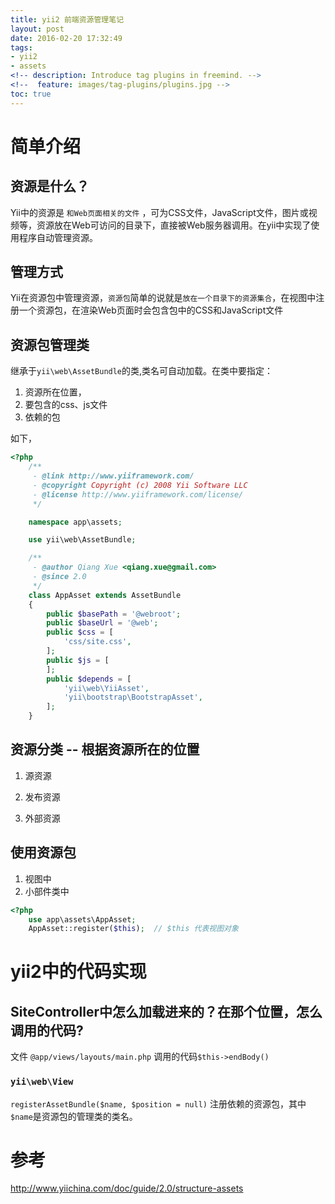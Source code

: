 ```yaml
---
title: yii2 前端资源管理笔记
layout: post
date: 2016-02-20 17:32:49
tags: 
- yii2
- assets
<!-- description: Introduce tag plugins in freemind. -->
<!--  feature: images/tag-plugins/plugins.jpg -->
toc: true
---
```


# 简单介绍
## 资源是什么？

Yii中的资源是 `和Web页面相关的文件` ，可为CSS文件，JavaScript文件，图片或视频等，资源放在Web可访问的目录下，直接被Web服务器调用。在yii中实现了使用程序自动管理资源。

## 管理方式
Yii在资源包中管理资源，`资源包`简单的说就是`放在一个目录下的资源集合`，在视图中注册一个资源包，在渲染Web页面时会包含包中的CSS和JavaScript文件

## 资源包管理类

继承于`yii\web\AssetBundle`的类,类名可自动加载。在类中要指定：

1. 资源所在位置，
2. 要包含的css、js文件
3. 依赖的包

如下，
```php
<?php
    /**
     - @link http://www.yiiframework.com/
     - @copyright Copyright (c) 2008 Yii Software LLC
     - @license http://www.yiiframework.com/license/
     */

    namespace app\assets;

    use yii\web\AssetBundle;

    /**
     - @author Qiang Xue <qiang.xue@gmail.com>
     - @since 2.0
     */
    class AppAsset extends AssetBundle
    {
        public $basePath = '@webroot';
        public $baseUrl = '@web';
        public $css = [
            'css/site.css',
        ];
        public $js = [
        ];
        public $depends = [
            'yii\web\YiiAsset',
            'yii\bootstrap\BootstrapAsset',
        ];
    }

```

## 资源分类 -- 根据资源所在的位置

1. 源资源  

2. 发布资源 

3. 外部资源

## 使用资源包

1. 视图中
2. 小部件类中

```php
<?php
    use app\assets\AppAsset;
    AppAsset::register($this);  // $this 代表视图对象
```



# yii2中的代码实现

## SiteController中怎么加载进来的？在那个位置，怎么调用的代码?   
文件  `@app/views/layouts/main.php`
调用的代码`$this->endBody()`

### `yii\web\View`

`registerAssetBundle($name, $position = null)` 注册依赖的资源包，其中`$name`是资源包的管理类的类名。


# 参考
http://www.yiichina.com/doc/guide/2.0/structure-assets
